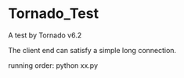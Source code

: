 # Tornado_Test
A test by Tornado v6.2

The client end can satisfy a simple long connection.

running order:
python xx.py
